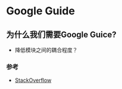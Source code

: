 # Google Guide

## 为什么我们需要Google Guice?
- 降低模块之间的耦合程度？

### 参考
- [StackOverflow](http://stackoverflow.com/questions/1462640/can-anyone-provide-a-clear-explanation-of-why-google-guice-is-useful)


